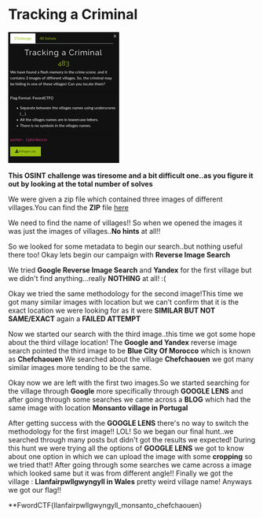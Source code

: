 # Tracking a Criminal

![](./Images/Tracking_a_Criminal.png)

**This OSINT challenge was tiresome and a bit difficult one..as you figure it out by looking at the total number of solves**

We were given a zip file which contained three images of different villages.You can find the **ZIP** file [here](./Images/Villages.zip)

We need to find the name of villages!! So when we opened the images it was just the images of villages..**No hints** at all!!

So we looked for some metadata to begin our search..but nothing useful there too! Okay lets begin our campaign with **Reverse Image Search**

We tried **Google Reverse Image Search** and **Yandex** for the first village but we didn't find anything...really **NOTHING** at all! :(

Okay we tried the same methodology for the second image!This time we got many similar images with location but we can't confirm that it is the exact location we were looking for as it were **SIMILAR BUT NOT SAME/EXACT** again a **FAILED ATTEMPT**

Now we started our search with the third image..this time we got some hope about the third village location! The **Google and Yandex** reverse image search pointed the third image to be **Blue City Of Morocco** which is known as **Chefchaouen** We searched about the village **Chefchaouen** we got many similar images more tending to be the same.

Okay now we are left with the first two images.So we started searching for the village through **Google** more specifically through **GOOGLE LENS** and after going through some searches we came across a **BLOG** which had the same image with location **Monsanto village in Portugal** 

After getting success with the **GOOGLE LENS** there's no way to switch the methodology for the first image!! LOL! So we began our final hunt..we searched through many posts but didn't got the results we expected! During this hunt we were trying all the options of **GOOGLE LENS** we got to know about one option in which we can upload the image with some **cropping** so we tried that!! After going through some searches we came across a image which looked same but it was from different angle!! Finally we got the village : **Llanfairpwllgwyngyll in Wales** pretty weird village name! Anyways we got our flag!!

**FwordCTF{llanfairpwllgwyngyll_monsanto_chefchaouen}
